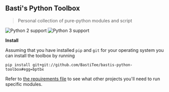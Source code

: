 ## Basti's Python Toolbox
> Personal collection of pure-python modules and script

![Python 2 support](https://img.shields.io/badge/python2-stable-green.svg)
![Python 3 support](https://img.shields.io/badge/python3-untested-red.svg)

**Install**

Assuming that you have installed `pip` and `git` for your operating system you can install the toolbox by running

    pip install git+git://github.com/BastiTee/bastis-python-toolbox#egg=bptbx

Refer to [the requirements file](requirements.txt) to see what other projects you'll need to run specific modules. 
